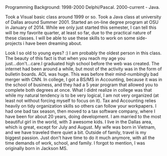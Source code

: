 Programming Background: 1998-2000 Delphi/Pascal.  2000-current - Java. 

Took a Visual basic class around 1999 or so. 
Took a Java class at university of Dallas around Summer 2001. 
Started an on-line degree program at OSU in January of 2014. While we only just started this semester, I can tell this will be my favorite quarter, at least so far, due to the practical nature of these classes. I will be able to use these skills to work on some side-projects i have been dreaming about.

Look I so old to young eyes? :) I am probably the oldest person in this class. The beauty of this fact is that when you reach my age you just...don't...care.I graduated high school before the web was created. The internet had been around a while, but most of the activity was in the form of bulletin boards. AOL was huge. This was before their mind-numbingly bad merger with CNN. In college, I got a BS/MS in Accounting, because it was in the school of business, and they had a 5 year program that allowed you to complete both degrees at once. What I didnt realize in college was that while my natural tendency is to be very logical, I am not very organized (at least not without forcing myself to focus on it). Tax and Accounting relies heavily on tidy organization skills so others can follow your workpapers. I had one bad tax season, then moved to a tax software company, where I have been for about 20 years, doing development. I am married to the most beautiful girl in the world, with 3 awesome kids. I live in the Dallas area, which is great, except for July and August. My wife was born in Vietnam, and we have traveled there quiet a bit.  Outside of family, travel is my biggest passion. Just don't have time to do it much anymore, with all the time demands of work, school, and family. 
I forgot to mention, I was originally born in Jackson MS.